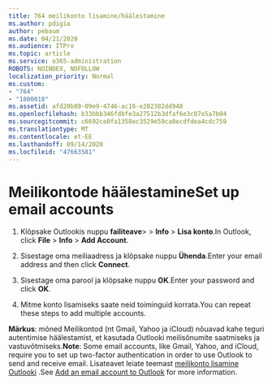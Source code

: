 ```yaml
---
title: 764 meilikonto lisamine/häälestamine
ms.author: pdigia
author: pebaum
ms.date: 04/21/2020
ms.audience: ITPro
ms.topic: article
ms.service: o365-administration
ROBOTS: NOINDEX, NOFOLLOW
localization_priority: Normal
ms.custom:
- "764"
- "1800018"
ms.assetid: afd20b89-09e9-4746-ac16-e282382dd948
ms.openlocfilehash: b33bbb346fdbfe3a27512b3dfaf6e3c07e5a7b04
ms.sourcegitcommit: c6692ce0fa1358ec3529e59ca0ecdfdea4cdc759
ms.translationtype: MT
ms.contentlocale: et-EE
ms.lasthandoff: 09/14/2020
ms.locfileid: "47663581"
---
```

# <a name="set-up-email-accounts"></a><span data-ttu-id="c3366-102">Meilikontode häälestamine</span><span class="sxs-lookup"><span data-stu-id="c3366-102">Set up email accounts</span></span>

1. <span data-ttu-id="c3366-103">Klõpsake Outlookis nuppu **failiteave**>  >  **Info**  >  **Lisa konto**.</span><span class="sxs-lookup"><span data-stu-id="c3366-103">In Outlook, click **File** > **Info** > **Add Account**.</span></span>

2. <span data-ttu-id="c3366-104">Sisestage oma meiliaadress ja klõpsake nuppu **Ühenda**.</span><span class="sxs-lookup"><span data-stu-id="c3366-104">Enter your email address and then click **Connect**.</span></span>

3. <span data-ttu-id="c3366-105">Sisestage oma parool ja klõpsake nuppu **OK**.</span><span class="sxs-lookup"><span data-stu-id="c3366-105">Enter your password and click **OK**.</span></span>

4. <span data-ttu-id="c3366-106">Mitme konto lisamiseks saate neid toiminguid korrata.</span><span class="sxs-lookup"><span data-stu-id="c3366-106">You can repeat these steps to add multiple accounts.</span></span>

<span data-ttu-id="c3366-107">**Märkus**: mõned Meilikontod (nt Gmail, Yahoo ja iCloud) nõuavad kahe teguri autentimise häälestamist, et kasutada Outlooki meilisõnumite saatmiseks ja vastuvõtmiseks.</span><span class="sxs-lookup"><span data-stu-id="c3366-107">**Note**: Some email accounts, like Gmail, Yahoo, and iCloud, require you to set up two-factor authentication in order to use Outlook to send and receive email.</span></span> <span data-ttu-id="c3366-108">Lisateavet leiate teemast [meilikonto lisamine Outlooki](https://support.office.com/article/6e27792a-9267-4aa4-8bb6-c84ef146101b.aspx) .</span><span class="sxs-lookup"><span data-stu-id="c3366-108">See [Add an email account to Outlook](https://support.office.com/article/6e27792a-9267-4aa4-8bb6-c84ef146101b.aspx) for more information.</span></span>
  